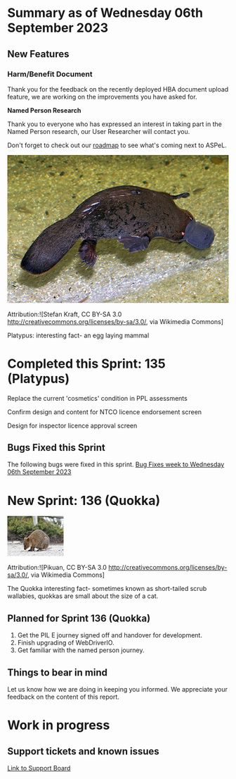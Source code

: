 # Summary as of Wednesday 06th September 2023

## New Features 
### **Harm/Benefit Document**
Thank you for the feedback on the recently deployed HBA document upload feature, we are working on the improvements you have asked for.

**Named Person Research**

Thank you to everyone who has expressed an interest in taking part in the Named Person research, our User Researcher will contact you. 

Don't forget to check out our [roadmap](https://roadmap.prodpad.com/937455be-8d08-11ed-aa53-2a7db0eb1d9c) to see what's coming next to ASPeL.





![Stefan Kraft, CC BY-SA 3.0 <http://creativecommons.org/licenses/by-sa/3.0/>, via Wikimedia Commons](graphs/Platypus.jpg)










Attribution:![Stefan Kraft, CC BY-SA 3.0 <http://creativecommons.org/licenses/by-sa/3.0/>, via Wikimedia Commons]

Platypus: interesting fact- an egg laying mammal





# Completed this Sprint: 135 (Platypus)

Replace the current 'cosmetics' condition in PPL assessments

Confirm design and content for NTCO licence endorsement screen

Design for inspector licence approval screen

## Bugs Fixed this Sprint
The following bugs were fixed in this sprint.
[Bug Fixes week to Wednesday 06th September 2023](graphs/Bugs060923.jpg)


 
# New Sprint: 136 (Quokka)


![Pikuan, CC BY-SA 3.0 <http://creativecommons.org/licenses/by-sa/3.0/>, via Wikimedia Commons](graphs/Quokka.jpg)





Attribution:![Pikuan, CC BY-SA 3.0 <http://creativecommons.org/licenses/by-sa/3.0/>, via Wikimedia Commons]

The Quokka interesting fact-  sometimes known as short-tailed scrub wallabies, quokkas are small about the size of a cat.


## Planned for Sprint 136 (Quokka)
1) Get the PIL E journey signed off and handover for development. 
2) Finish upgrading of WebDriverIO.
3) Get familiar with the named person journey.

## Things to bear in mind
Let us know how we are doing in keeping you informed. We appreciate your feedback on the content of this report.

# Work in progress

## Support tickets and known issues
[Link to Support Board](https://collaboration.homeoffice.gov.uk/jira/secure/RapidBoard.jspa?rapidView=1717)









